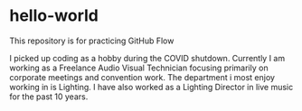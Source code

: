 # hello-world
This repository is for practicing GitHub Flow

I picked up coding as a hobby during the COVID shutdown. Currently I am working as a Freelance Audio Visual Technician focusing primarily on corporate meetings and convention work. The department i most enjoy working in is Lighting. I have also worked as a Lighting Director in live music for the past 10 years.
